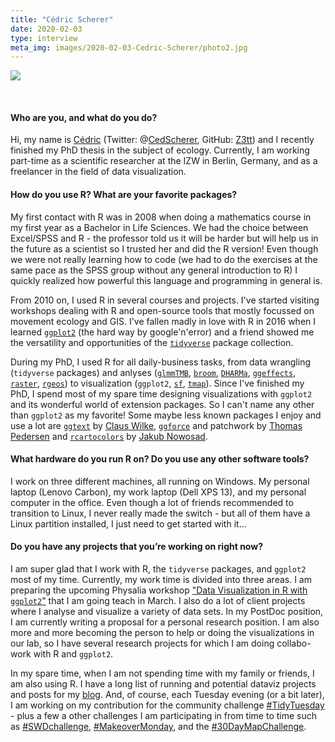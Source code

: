 ```yaml
---
title: "Cédric Scherer"
date: 2020-02-03
type: interview
meta_img: images/2020-02-03-Cedric-Scherer/photo2.jpg
---
```


![](/images/2020-02-03-Cedric-Scherer/photo2.jpg)  
<!--more-->
&nbsp;  

#### Who are you, and what do you do?
Hi, my name is [Cédric](https://cedricscherer.netlify.com/top/about) (Twitter: @[CedScherer](https://twitter.com/CedScherer), GitHub: [Z3tt](https://github.com/Z3tt/)) and I recently finished my PhD thesis in the subject of ecology. Currently, I am working part-time as a scientific researcher at the IZW in Berlin, Germany, and as a freelancer in the field of data visualization.   

#### How do you use R? What are your favorite packages?
My first contact with R was in 2008 when doing a mathematics course in my first year as a Bachelor in Life Sciences. We had the choice between Excel/SPSS and R - the professor told us it will be harder but will help us in the future as a scientist so I trusted her and did the R version! Even though we were not really learning how to code (we had to do the exercises at the same pace as the SPSS group without any general introduction to R) I quickly realized how powerful this language and programming in general is.  

From 2010 on, I used R in several courses and projects. I've started visiting workshops dealing with R and open-source tools that mostly focussed on movement ecology and GIS. I've fallen madly in love with R in 2016 when I learned [`ggplot2`](https://ggplot2.tidyverse.org/) (the hard way by google'n'error) and a friend showed me the versatility and opportunities of the [`tidyverse`]([`tidyverse`](https://www.tidyverse.org/)) package collection.   

During my PhD, I used R for all daily-business tasks, from data wrangling (`tidyverse` packages) and anlyses ([`glmmTMB`](https://github.com/glmmTMB/glmmTMB), [`broom`](https://broom.tidyverse.org/), [`DHARMa`](http://florianhartig.github.io/DHARMa/), [`ggeffects`](https://strengejacke.github.io/ggeffects/), [`raster`](https://cran.r-project.org/web/packages/raster/vignettes/Raster.pdf), [`rgeos`](https://r-forge.r-project.org/projects/rgeos/)) to visualization (`ggplot2`, [`sf`](https://r-spatial.github.io/sf/), [`tmap`](https://github.com/mtennekes/tmap)). Since I've finished my PhD, I spend most of my spare time designing visualizations with `ggplot2` and its wonderful world of extension packages. So I can't name any other than `ggplot2` as my favorite! Some maybe less known packages I enjoy and use a lot are [`ggtext`](https://wilkelab.org/ggtext/) by [Claus Wilke](https://twitter.com/ClausWilke), [`ggforce`](https://ggforce.data-imaginist.com/) and patchwork by [Thomas Pedersen](https://twitter.com/thomasp85) and [`rcartocolors`](https://nowosad.github.io/rcartocolor/) by [Jakub Nowosad](https://twitter.com/jakub_nowosad). 

#### What hardware do you run R on? Do you use any other software tools?  
I work on three different machines, all running on Windows. My personal laptop (Lenovo Carbon), my work laptop (Dell XPS 13), and my personal computer in the office. Even though a lot of friends recommended to transition to Linux, I never really made the switch - but all of them have a Linux partition installed, I just need to get started with it...

#### Do you have any projects that you’re working on right now?  
I am super glad that I work with R, the `tidyverse` packages, and `ggplot2` most of my time. Currently, my work time is divided into three areas.  I am preparing the upcoming Physalia workshop ["Data Visualization in R with `ggplot2`"](https://www.physalia-courses.org/courses-workshops/course56/) that I am going teach in March. I also do a lot of client projects where I analyse and visualize a variety of data sets. In my PostDoc position, I am currently writing a proposal for a personal research position. I am also more and more becoming the person to help or doing the visualizations in our lab, so I have several research projects for which I am doing collabo-work with R and `ggplot2`.  

In my spare time, when I am not spending time with my family or friends, I am also using R. I have a long list of running and potential dataviz projects and posts for my [blog](https://cedricscherer.netlify.com/). And, of course, each Tuesday evening (or a bit later), I am working on my contribution for the community challenge [#TidyTuesday](https://github.com/Z3tt/TidyTuesday) - plus a few a other challenges I am participating in from time to time such as [#SWDchallenge](https://github.com/Z3tt/SWDchallenge), [#MakeoverMonday](https://github.com/Z3tt/MakeoverMonday), and the [#30DayMapChallenge](https://github.com/Z3tt/30DayMapChallenge). 


